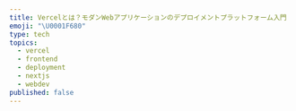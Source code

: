 ```yaml
---
title: Vercelとは？モダンWebアプリケーションのデプロイメントプラットフォーム入門
emoji: "\U0001F680"
type: tech
topics:
  - vercel
  - frontend
  - deployment
  - nextjs
  - webdev
published: false
---
```


